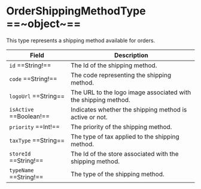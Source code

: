 # OrderShippingMethodType ==~object~==

This type represents a shipping method available for orders.

| Field                   | Description                                                    |
|-------------------------|----------------------------------------------------------------|
| `id`  ==String!==       | The Id of the shipping method.                                 |
| `code`  ==String!==     | The code representing the shipping method.                     |
| `logoUrl`  ==String==   | The URL to the logo image associated with the shipping method. |
| `isActive`  ==Boolean!==  | Indicates whether the shipping method is active or not.      |
| `priority`  ==Int!==    | The priority of the shipping method.                           |
| `taxType`  ==String==   | The type of tax applied to the shipping method.                |
| `storeId`  ==String!==  | The Id of the store associated with the shipping method.       |
| `typeName`  ==String!== | The type of the shipping method.                       |

